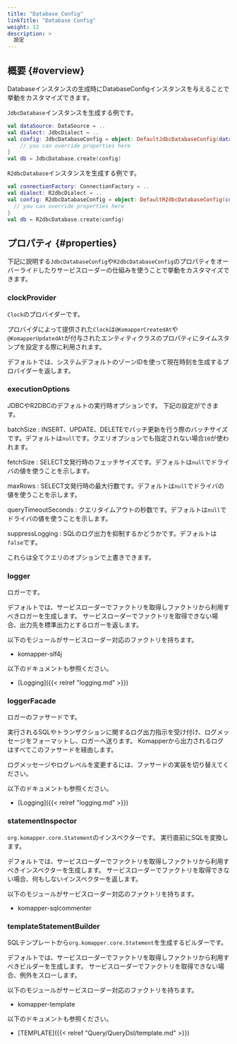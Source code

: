 ```yaml
---
title: "Database Config"
linkTitle: "Database Config"
weight: 12
description: >
  設定
---
```


## 概要 {#overview}

Databaseインスタンスの生成時にDatabaseConfigインスタンスを与えることで挙動をカスタマイズできます。

`JdbcDatabase`インスタンスを生成する例です。

```kotlin
val dataSource: DataSource = ..
val dialect: JdbcDialect = ..
val config: JdbcDatabaseConfig = object: DefaultJdbcDatabaseConfig(dataSource, dialect) {
    // you can override properties here
}
val db = JdbcDatabase.create(config)
```

`R2dbcDatabase`インスタンスを生成する例です。

```kotlin
val connectionFactory: ConnectionFactory = ..
val dialect: R2dbcDialect = ..
val config: R2dbcDatabaseConfig = object: DefaultR2dbcDatabaseConfig(connectionFactory, dialect) {
  // you can override properties here
}
val db = R2dbcDatabase.create(config)
```

## プロパティ {#properties}

下記に説明する`JdbcDatabaseConfig`や`R2dbcDatabaseConfig`のプロパティをオーバーライドしたりサービスローダーの仕組みを使うことで挙動をカスタマイズできます。

### clockProvider

`Clock`のプロバイダーです。

プロバイダによって提供された`Clock`は`@KomapperCreatedAt`や`@KomapperUpdatedAt`が付与されたエンティティクラスのプロパティにタイムスタンプを設定する際に利用されます。

デフォルトでは、システムデフォルトのゾーンIDを使って現在時刻を生成するプロバイダーを返します。

### executionOptions

JDBCやR2DBCのデフォルトの実行時オプションです。
下記の設定ができます。

batchSize
: INSERT、UPDATE、DELETEでバッチ更新を行う際のバッチサイズです。デフォルトは`null`です。クエリオプションでも指定されない場合`10`が使われます。

fetchSize
: SELECT文発行時のフェッチサイズです。デフォルトは`null`でドライバの値を使うことを示します。

maxRows
: SELECT文発行時の最大行数です。デフォルトは`null`でドライバの値を使うことを示します。

queryTimeoutSeconds
: クエリタイムアウトの秒数です。デフォルトは`null`でドライバの値を使うことを示します。

suppressLogging
: SQLのログ出力を抑制するかどうかです。デフォルトは`false`です。

これらは全てクエリのオプションで上書きできます。

### logger

ロガーです。

デフォルトでは、サービスローダーでファクトリを取得しファクトリから利用すべきロガーを生成します。
サービスローダーでファクトリを取得できない場合、出力先を標準出力とするロガーを返します。

以下のモジュールがサービスローダー対応のファクトリを持ちます。

- komapper-slf4j

以下のドキュメントも参照ください。

- [Logging]({{< relref "logging.md" >}})

### loggerFacade

ロガーのファサードです。

実行されるSQLやトランザクションに関するログ出力指示を受け付け、ログメッセージをフォーマットし、ロガーへ送ります。
Komapperから出力されるログはすべてこのファサードを経由します。

ログメッセージやログレベルを変更するには、ファサードの実装を切り替えてください。

以下のドキュメントも参照ください。

- [Logging]({{< relref "logging.md" >}})

### statementInspector

`org.komapper.core.Statement`のインスペクターです。
実行直前にSQLを変換します。

デフォルトでは、サービスローダーでファクトリを取得しファクトリから利用すべきインスペクターを生成します。
サービスローダーでファクトリを取得できない場合、何もしないインスペクターを返します。

以下のモジュールがサービスローダー対応のファクトリを持ちます。

- komapper-sqlcommenter

### templateStatementBuilder

SQLテンプレートから`org.komapper.core.Statement`を生成するビルダーです。

デフォルトでは、サービスローダーでファクトリを取得しファクトリから利用すべきビルダーを生成します。
サービスローダーでファクトリを取得できない場合、例外をスローします。

以下のモジュールがサービスローダー対応のファクトリを持ちます。

- komapper-template

以下のドキュメントも参照ください。

- [TEMPLATE]({{< relref "Query/QueryDsl/template.md" >}})
